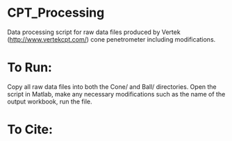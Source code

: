 # CPT_Processing
Data processing script for raw data files produced by Vertek (http://www.vertekcpt.com/) cone penetrometer including modifications.

# To Run:
Copy all raw data files into both the Cone/ and Ball/ directories. Open the script in Matlab, make any necessary modifications such as the name of the output workbook, run the file.

# To Cite:

